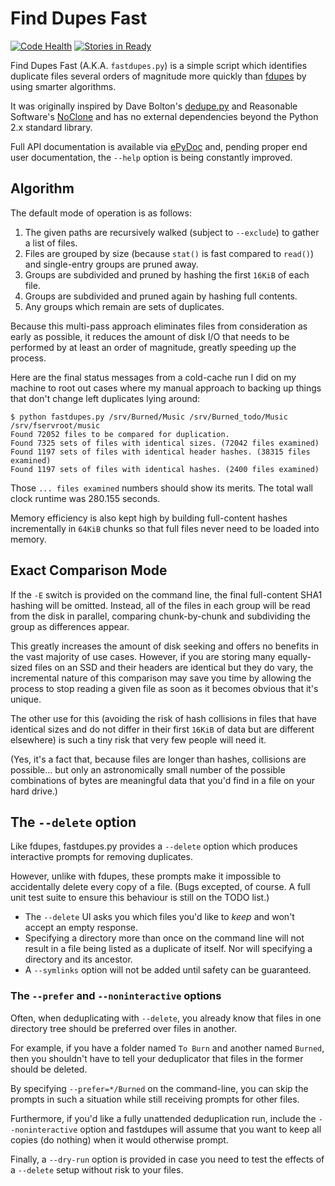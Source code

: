 # Find Dupes Fast

[![Code Health](https://landscape.io/github/ssokolow/fastdupes/master/landscape.png)](https://landscape.io/github/ssokolow/fastdupes/master)
[![Stories in Ready](https://badge.waffle.io/ssokolow/fastdupes.svg?label=ready&title=Ready)](https://waffle.io/ssokolow/fastdupes)

Find Dupes Fast (A.K.A. `fastdupes.py`) is a simple script which identifies
duplicate files several orders of magnitude more quickly than
[fdupes](https://packages.debian.org/stable/fdupes) by using smarter
algorithms.

It was originally inspired by Dave Bolton's
[dedupe.py](http://davebolton.net/blog/?p=173) and Reasonable Software's
[NoClone](http://noclone.net/) and has no external dependencies beyond the
Python 2.x standard library.

Full API documentation is available via
[ePyDoc](http://epydoc.sourceforge.net/) and, pending proper end user
documentation, the `--help` option is being constantly improved.

## Algorithm

The default mode of operation is as follows:

1. The given paths are recursively walked (subject to `--exclude`) to
   gather a list of files.
2. Files are grouped by size (because `stat()` is fast compared to `read()`)
   and single-entry groups are pruned away.
3. Groups are subdivided and pruned by hashing the first `16KiB` of each file.
4. Groups are subdivided and pruned again by hashing full contents.
5. Any groups which remain are sets of duplicates.

Because this multi-pass approach eliminates files from consideration as early
as possible, it reduces the amount of disk I/O that needs to be performed by
at least an order of magnitude, greatly speeding up the process.

Here are the final status messages from a cold-cache run I did on my machine to
root out cases where my manual approach to backing up things that don't change
left duplicates lying around:

```
$ python fastdupes.py /srv/Burned/Music /srv/Burned_todo/Music /srv/fservroot/music
Found 72052 files to be compared for duplication.
Found 7325 sets of files with identical sizes. (72042 files examined)
Found 1197 sets of files with identical header hashes. (38315 files examined)
Found 1197 sets of files with identical hashes. (2400 files examined)
```

Those `... files examined` numbers should show its merits. The total wall clock
runtime was 280.155 seconds.

Memory efficiency is also kept high by building full-content hashes
incrementally in `64KiB` chunks so that full files never need to be loaded into
memory.

## Exact Comparison Mode

If the `-E` switch is provided on the command line, the final full-content SHA1
hashing will be omitted. Instead, all of the files in each group will be read
from the disk in parallel, comparing chunk-by-chunk and subdividing the group
as differences appear.

This greatly increases the amount of disk seeking and offers no benefits in
the vast majority of use cases. However, if you are storing many equally-sized
files on an SSD and their headers are identical but they do vary, the
incremental nature of this comparison may save you time by allowing the
process to stop reading a given file as soon as it becomes obvious that it's
unique.

The other use for this (avoiding the risk of hash collisions in files that
have identical sizes and do not differ in their first `16KiB` of data but are
different elsewhere) is such a tiny risk that very few people will need it.

(Yes, it's a fact that, because files are longer than hashes, collisions are
possible... but only an astronomically small number of the possible
combinations of bytes are meaningful data that you'd find in a file on your
hard drive.)

## The `--delete` option

Like fdupes, fastdupes.py provides a `--delete` option which produces
interactive prompts for removing duplicates.

However, unlike with fdupes, these prompts make it impossible to accidentally
delete every copy of a file. (Bugs excepted, of course. A full unit test suite
to ensure this behaviour is still on the TODO list.)

* The `--delete` UI asks you which files you'd like to *keep* and won't accept
  an empty response.
* Specifying a directory more than once on the command line will not result in
  a file being listed as a duplicate of itself. Nor will specifying a directory
  and its ancestor.
* A `--symlinks` option will not be added until safety can be guaranteed.

### The `--prefer` and `--noninteractive` options

Often, when deduplicating with `--delete`, you already know that files in one
directory tree should be preferred over files in another.

For example, if you have a folder named `To Burn` and another named `Burned`,
then you shouldn't have to tell your deduplicator that files in the former
should be deleted.

By specifying `--prefer=*/Burned` on the command-line, you can skip the
prompts in such a situation while still receiving prompts for other files.

Furthermore, if you'd like a fully unattended deduplication run, include the
`--noninteractive` option and fastdupes will assume that you want to keep
all copies (do nothing) when it would otherwise prompt.

Finally, a `--dry-run` option is provided in case you need to test the effects
of a `--delete` setup without risk to your files.

